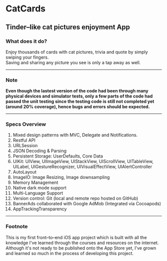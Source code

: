 # CatCards 
## Tinder–like cat pictures enjoyment App
### What does it do?  
Enjoy thousands of cards with cat pictures, trivia and quote by simply swiping your fingers.  
Saving and sharing any picture you see is only a tap away as well.

---
### Note
**Even though the lastest version of the code had been through many physical devices and simulator tests, only a few parts of the code had passed the unit testing since the testing code is still not completed yet (around 20% coverage), hence bugs and errors should be expected.**

---
### Specs Overview

1. Mixed design patterns with MVC, Delegate and Notifications.
2. Restful API
3. URLSession
4. JSON Decoding & Parsing
5. Persistent Storage: UserDefaults, Core Data
6. UIKit: UIView, UIImageView, UIStackView, UIScrollView, UITableView, UILabel, UIGestureRecognizer, UIVisualEffectView, UIAlertController
7. AutoLayout
8. ImageIO: Image Resizing, Image downsampling
9. Memory Management
10. Native dark mode support
11. Multi-Language Support
12. Version control: Git (local and remote repo hosted on GitHub)
13. BannerAds collaborated with Google AdMob (Integrated via Cocoapods)
14. AppTrackingTransparency
---
### Footnote  
This is my first front–to–end iOS app project which is built with all the knowledge I've learned through the courses and resources on the internet.
Although it's not ready to be published onto the App Store yet, I've grown and learned so much in the process of developing this project.
